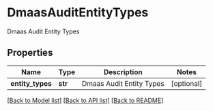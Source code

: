 # DmaasAuditEntityTypes

Dmaas Audit Entity Types

## Properties
Name | Type | Description | Notes
------------ | ------------- | ------------- | -------------
**entity_types** | **str** | Dmaas Audit Entity Types | [optional] 

[[Back to Model list]](../README.md#documentation-for-models) [[Back to API list]](../README.md#documentation-for-api-endpoints) [[Back to README]](../README.md)


